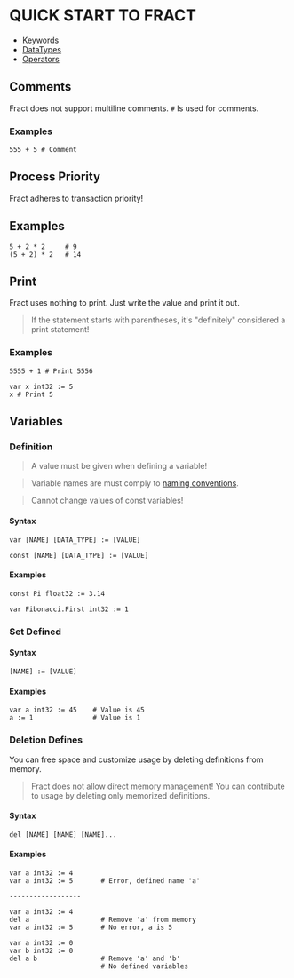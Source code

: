 # QUICK START TO FRACT

+ [Keywords](https://github.com/fract-lang/fract/blob/main/docs/Fract/keywords.md)
+ [DataTypes](https://github.com/fract-lang/fract/blob/main/docs/Fract/data_types.md)
+ [Operators](https://github.com/fract-lang/fract/blob/main/docs/Fract/operators.md)

## Comments
Fract does not support multiline comments. ``#`` Is used for comments.
### Examples
```
555 + 5 # Comment
```

## Process Priority
Fract adheres to transaction priority!
## Examples
```
5 + 2 * 2     # 9
(5 + 2) * 2   # 14
```

## Print
Fract uses nothing to print. Just write the value and print it out.

> If the statement starts with parentheses, it's "definitely" considered a print statement!

### Examples
```
5555 + 1 # Print 5556
```

```
var x int32 := 5
x # Print 5
```

## Variables
### Definition

> A value must be given when defining a variable!

> Variable names are must comply to [naming conventions](https://github.com/fract-lang/fract/blob/main/docs/Fract/naming_conventions.md).

> Cannot change values of const variables!

#### Syntax
```
var [NAME] [DATA_TYPE] := [VALUE]
```
```
const [NAME] [DATA_TYPE] := [VALUE]
```
#### Examples
```
const Pi float32 := 3.14
```
```
var Fibonacci.First int32 := 1
```

### Set Defined
#### Syntax
```
[NAME] := [VALUE]
```
#### Examples
```
var a int32 := 45    # Value is 45
a := 1               # Value is 1
```

### Deletion Defines
You can free space and customize usage by deleting definitions from memory.

> Fract does not allow direct memory management! You can contribute to usage by deleting only memorized definitions.

#### Syntax
```
del [NAME] [NAME] [NAME]...
```
#### Examples
```
var a int32 := 4
var a int32 := 5       # Error, defined name 'a'

------------------

var a int32 := 4
del a                  # Remove 'a' from memory
var a int32 := 5       # No error, a is 5
```
```
var a int32 := 0
var b int32 := 0
del a b                # Remove 'a' and 'b'
                       # No defined variables
```
